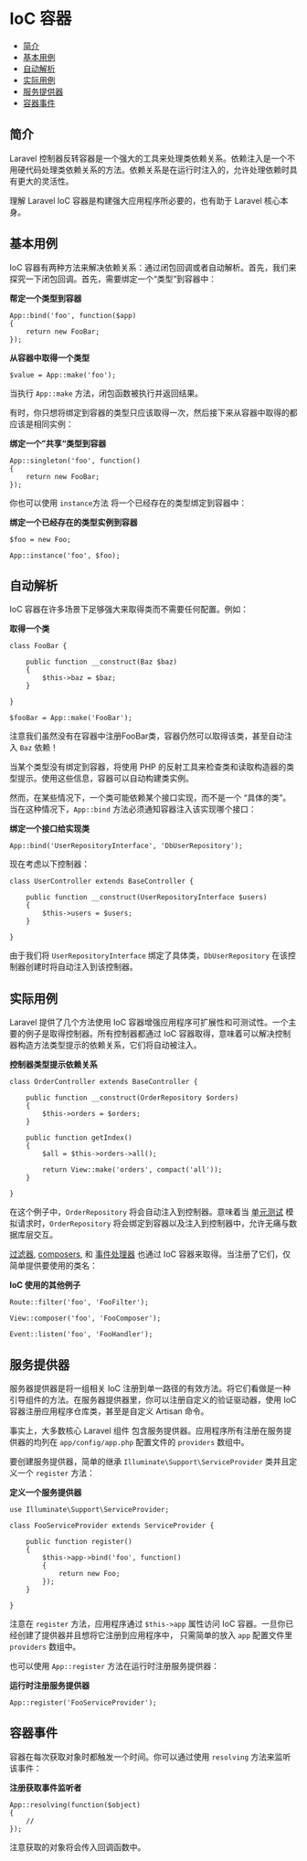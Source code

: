 # IoC 容器

- [简介](#introduction)
- [基本用例](#basic-usage)
- [自动解析](#automatic-resolution)
- [实际用例](#practical-usage)
- [服务提供器](#service-providers)
- [容器事件](#container-events)

<a name="introduction"></a>
## 简介

Laravel 控制器反转容器是一个强大的工具来处理类依赖关系。依赖注入是一个不用硬代码处理类依赖关系的方法。依赖关系是在运行时注入的，允许处理依赖时具有更大的灵活性。

理解 Laravel IoC 容器是构建强大应用程序所必要的，也有助于 Laravel 核心本身。

<a name="basic-usage"></a>
## 基本用例

IoC 容器有两种方法来解决依赖关系：通过闭包回调或者自动解析。首先，我们来探究一下闭包回调。首先，需要绑定一个“类型”到容器中：

**帮定一个类型到容器**

	App::bind('foo', function($app)
	{
		return new FooBar;
	});

**从容器中取得一个类型**

	$value = App::make('foo');

当执行 `App::make` 方法，闭包函数被执行并返回结果。

有时，你只想将绑定到容器的类型只应该取得一次，然后接下来从容器中取得的都应该是相同实例：

**绑定一个”共享“类型到容器**

	App::singleton('foo', function()
	{
		return new FooBar;
	});

你也可以使用 `instance`方法 将一个已经存在的类型绑定到容器中：

**绑定一个已经存在的类型实例到容器**

	$foo = new Foo;

	App::instance('foo', $foo);

<a name="automatic-resolution"></a>
## 自动解析

IoC 容器在许多场景下足够强大来取得类而不需要任何配置。例如：

**取得一个类**

	class FooBar {

		public function __construct(Baz $baz)
		{
			$this->baz = $baz;
		}

	}

	$fooBar = App::make('FooBar');

注意我们虽然没有在容器中注册FooBar类，容器仍然可以取得该类，甚至自动注入 `Baz` 依赖！

当某个类型没有绑定到容器，将使用 PHP 的反射工具来检查类和读取构造器的类型提示。使用这些信息，容器可以自动构建类实例。

然而，在某些情况下，一个类可能依赖某个接口实现，而不是一个 “具体的类”。当在这种情况下，`App::bind` 方法必须通知容器注入该实现哪个接口：

**绑定一个接口给实现类**

	App::bind('UserRepositoryInterface', 'DbUserRepository');

现在考虑以下控制器：

	class UserController extends BaseController {

		public function __construct(UserRepositoryInterface $users)
		{
			$this->users = $users;
		}

	}

由于我们将 `UserRepositoryInterface` 绑定了具体类，`DbUserRepository` 在该控制器创建时将自动注入到该控制器。

<a name="practical-usage"></a>
## 实际用例

Laravel 提供了几个方法使用 IoC 容器增强应用程序可扩展性和可测试性。一个主要的例子是取得控制器。所有控制器都通过 IoC 容器取得，意味着可以解决控制器构造方法类型提示的依赖关系，它们将自动被注入。

**控制器类型提示依赖关系**

	class OrderController extends BaseController {

		public function __construct(OrderRepository $orders)
		{
			$this->orders = $orders;
		}

		public function getIndex()
		{
			$all = $this->orders->all();

			return View::make('orders', compact('all'));
		}

	}

在这个例子中，`OrderRepository` 将会自动注入到控制器。意味着当 [单元测试](/docs/testing) 模拟请求时，`OrderRepository` 将会绑定到容器以及注入到控制器中，允许无痛与数据库层交互。

[过滤器](/docs/routing#route-filters), [composers](/docs/responses#view-composers), 和 [事件处理器](/docs/events#using-classes-as-listeners) 也通过 IoC 容器来取得。当注册了它们，仅简单提供要使用的类名：

**IoC 使用的其他例子**

	Route::filter('foo', 'FooFilter');

	View::composer('foo', 'FooComposer');

	Event::listen('foo', 'FooHandler');

<a name="service-providers"></a>
## 服务提供器

服务器提供器是将一组相关 IoC 注册到单一路径的有效方法。将它们看做是一种引导组件的方法。在服务器提供器里，你可以注册自定义的验证驱动器，使用 IoC 容器注册应用程序仓库类，甚至是自定义 Artisan 命令。

事实上，大多数核心 Laravel 组件 包含服务提供器。应用程序所有注册在服务提供器的均列在 `app/config/app.php` 配置文件的 `providers` 数组中。

要创建服务提供器，简单的继承 `Illuminate\Support\ServiceProvider` 类并且定义一个 `register` 方法：

**定义一个服务提供器**

	use Illuminate\Support\ServiceProvider;

	class FooServiceProvider extends ServiceProvider {

		public function register()
		{
			$this->app->bind('foo', function()
			{
				return new Foo;
			});
		}

	}

注意在 `register` 方法，应用程序通过 `$this->app` 属性访问 IoC 容器。一旦你已经创建了提供器并且想将它注册到应用程序中， 只需简单的放入 `app` 配置文件里 `providers` 数组中。

也可以使用 `App::register` 方法在运行时注册服务提供器：

**运行时注册服务提供器**

	App::register('FooServiceProvider');

<a name="container-events"></a>
## 容器事件

容器在每次获取对象时都触发一个时间。你可以通过使用 `resolving` 方法来监听该事件：

**注册获取事件监听者**

	App::resolving(function($object)
	{
		//
	});

注意获取的对象将会传入回调函数中。
